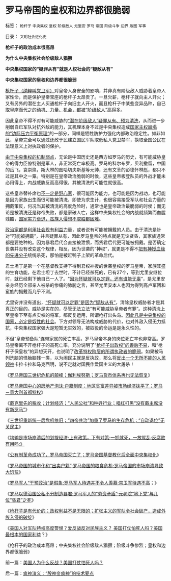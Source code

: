 # 罗马帝国的皇权和边界都很脆弱

标签： `枪杆子` `中央集权` `皇权` `阶级敌人` `尤里安` `罗马` `帝国` `阶级斗争` `边界` `版图` `军事` 

目录： `文明社会进化史`

**枪杆子的政治成本很高昂**

**为什么中央集权社会阶级敌人猖獗**

**中央集权国家的“疑罪从有”就是人权社会的“疑敌从有”**

**中央集权国家的皇权和边界都很脆弱**

[枪杆子（纳粹叫党卫军）](../../../2009/7/1/拯救小资瑞恩的八个美国大兵.md)对皇帝人身安全的影响，并非真有阶级敌人威胁着皇帝人家性命，而是保护皇帝宝座的枪杆子太昂贵了。一旦欠薪，枪杆子就向主人开火；又有另外的潜在主人买通枪杆子向旧主人开火，而且枪杆子中某些变异品种，自已[取皇座而代之的动机、力量、机会，都被“阶级敌人”高得多](http://blog.sina.com.cn/s/blog_5563a64d0100cz6e.html)。

因此皇帝不得不对有可能威胁的[“潜在阶级敌人”疑罪从有、预为清洗](../../../2009/8/21/古今肃反的道德观之成分决定立场论.md)，从而进一步削弱自已军队对抗外敌的能力，其机理本身不过是中央集权造成[国家主权崩塌的“边际压力平衡原理”](../../../2010/6/9/中央集权是防守性的国家策略；诸侯采邑目的是扩张.md)的一部分，同样是牺牲防护力强化内部政治稳定性。如非如此，皇帝完全可以通过还政于民建立国民军队取低私人党卫禁军，换取全国公民在法理意义上对执政者的保护。

[由于中央集权的机制弱点](../../../2010/5/22/中央集权大帝国迅速崩溃造就英雄史诗.md)，无论是中国历史还是西方如罗马的历史，有可能威胁皇帝的得力臣僚特别是军人，非正常死亡率极高。罗马的科尔布罗，贝利撒留，中国的岳飞，袁崇焕，斯大林的图哈切夫斯基等元帅，还有文革的彭德怀林彪，都只不过是其中之一粟。特别是在皇帝政治脆弱的时侯，这些皇帝板登队员的外战才能未必用得上，内战威胁反而高得很，其被清洗的可能性就很高。

这些皇帝替补席也[不一定是野心家](http://cid-36d976e82bb7123d.spaces.live.com/blog/cns%2136D976E82BB7123D%21921.entry)，很可能因为能力，也可能是因为战功，也可能是因为家族出生而很可能被清洗，即使为求生计，也很容易接受军队和社会力量的拥戴策反，何况当其被清洗的高度危险时，通常也是皇帝政治最脆弱的时侯；而无论是被清洗还是称帝失败，都是家破人亡，这样中央集权社会的内战就频繁而血腥残酷，[国家实力衰退，蛮族入侵想不取胜都困难](../../../2010/5/26/东方大帝国为什么很容易被少数外族征服？.md)。

[政治家都是利用社会现有利益力量](../../../2010/6/30/人权是民主的最基础因素和政治挂帅.md)，或者说有可能被拥戴的人员。由于清洗是针对“可能被拥戴”，并且疑罪从有，因此罗马皇帝的特点就是无论贤昏，其家族通常都是要绝种的。因为暴君后代会直接被泄愤，而贤君后代更可能被拥戴。是否确定世袭并没有改变这个规律，相反，因为世袭的“神权”，就更是不得不[把有神授血缘的先进分子](../../../2010/3/2/封建社会的权力世袭.md)统统杀死，那怕是被赶鸭子上架的革命后代。

君士坦丁是第一个在基督教支持下得到君权神授的世袭皇权的罗马皇帝，家族旺盛的生育功能，在君士坦丁去世时，不计已经杀死的，已有27个，等到尤里安继位时，就已经剩下他自已一人了。“[因为怀疑就可以定罪，还有谁能无辜](../../../2010/8/15/西方资本主义萌芽了1800年！罗马“祖国占领军”.md)”，是尤里安亲身经历全部亲人被杀的惨痛的肺腑之言，甚至尤里安本人也因为得到高卢军团和蛮族的拥戴而几乎不测。

尤里安并没有道出，[“怀疑就可以定罪”是因为“疑敌从有”](../../../2010/6/1/民主不需要牺牲任何人的合法利益.md)，清除皇权威胁者才是其真正的目的。威胁是实在的，尽管无法立法“有可能威胁皇帝者有罪”。这种清洗上至皇帝下至有点实权的将军，都反复运用，所谓枪打出头鸟。[因此凡是中央集权的国家，必定是奴性的社会](../../../2010/7/6/亚里士多德的《政治学》预言了两千年中央集权毁灭性.md)。下方对领导无法构成威胁的代价，也对外敌入侵无力抵抗，中央集权国家强大是短暂无实效的，被奴役的命运是是永久性的。

不但“皇帝预备队”连带家属的死亡率高，罗马皇帝本身的岗位死亡率也非常高。罗马皇帝离不开枪杆子的高死亡率，充分说明了“[枪杆子出政权”的善后不易](http://hi.baidu.com/darthchn/blog/item/6c2e2b59047954d39c820484.html)，和“枪杆子保皇权”的异想天开，也说明了[改革特权阶层的所谓执政者的脆弱](../../../2010/5/14/被屠杀的“开明统治者”比横死的昏君多得多.md)。如果被马列洗脑的怪胎脑残一类，以为闹民主就是反执政，那么将[反出一个无所不能的人民领袖](../../../2010/5/14/用民主要求政府也要用民主约束自已.md)卡拉卡拉和马克西明，说不定就对国民作爱国主义的大屠杀！



《[罗马帝国三世纪危机的颠峰；伽利埃努斯；罗马货币体系再也无法恢复](../../../2010/8/28/罗马帝国崩溃前的挣扎，三世纪危机的颠峰.md)》

《[罗马帝国中心的房地产泡沫;户籍制度；地区贫富差异被市场经济抹平了；罗马－意大利首都特权](../../../2010/8/28/罗马帝国户籍制度和房地产泡沫；.md)》

《[戴克里先的税收；计划经济；“人民公社”和种姓行业；唱红打黑“没有戴主席没有新罗马”](../../../2010/8/28/戴克里先的计划经济，人民公社和唱红打黑.md)》

《[三世纪重新统一后危机依旧；“四帝共治”加重了罗马的生存危机；“自动退位”无关民主](../../../2010/8/29/中央集权令罗马“独”亦裂不独也分裂.md)》

《[均输是市场崩溃后的划拨经济;上有政策，下有对策;一抓就死，一放就乱;反腐败有用吗;》](../../../2010/8/29/腐败：上有政策，下有对策？一抓就死，一放就乱？.md)

《[公有制革命成功了，罗马帝国灭亡了；罗马帝国基督教化后全面中央集权化](../../../2010/8/29/公有制革命成功了，&nbsp;不缺信仰了，罗马帝国灭亡了.md)》

《[罗马帝国的城市化和“出卖户籍”;罗马帝国的粮食危机;罗马帝国的市场崩溃导致大饥荒](../../../2010/8/30/罗马帝国城市化和“出卖户籍”,粮食危机和大饥荒.md)》

《[罗马军人“干预政治”是假象;罗马军人待遇并不令人羡慕;禁卫军待遇不高](../../../2010/8/30/罗马军人待遇并不令人羡慕.md)；》

《[罗马以德治国公私不分制造暴君;罗马军人的“劳资矛盾”;元老院“地下党”与几位“昏君”之死](../../../2010/8/30/罗马军人的“劳资矛盾”；罗马的“地下党”活动.md)》

《[枪杆子是有代价的；政权利益不是无限的；扩张主义的军队令社会破产，造成外族入侵的破绽](../../../2010/8/31/罗马皇帝的枪杆子是有代价的.md)》

《[美国人对军队特权高度警惕？爱反战反对民族主义？
美国打仗怕死人吗？美国最根本的国家利](../../../2010/8/31/美国人为什么反战？美国打仗怕死人吗？.md)益？》

《枪杆子的政治成本高昂；中央集权社会阶级敌人猖獗；阶级斗争惨烈；皇权和边界都很脆弱》



前一篇：[美国人为什么反战？美国打仗怕死人吗？](../../../2010/8/31/美国人为什么反战？美国打仗怕死人吗？.md)

后一篇：[疯神演义：“股神变疯神”的技术要点](../../../2010/9/1/疯神演义：“股神变疯神”的技术要点.md)